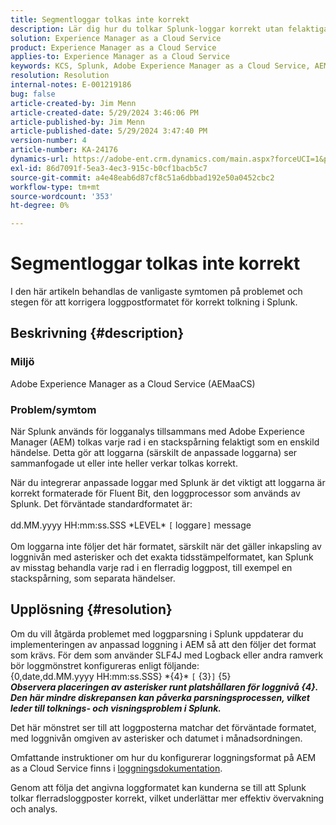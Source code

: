 ```yaml
---
title: Segmentloggar tolkas inte korrekt
description: Lär dig hur du tolkar Splunk-loggar korrekt utan felaktiga anpassade loggformat i Adobe Experience Manager as a Cloud Service.
solution: Experience Manager as a Cloud Service
product: Experience Manager as a Cloud Service
applies-to: Experience Manager as a Cloud Service
keywords: KCS, Splunk, Adobe Experience Manager as a Cloud Service, AEMaaCS, log parsing, multiline logs, Fluent Bit, log format, stack trace, log configuration
resolution: Resolution
internal-notes: E-001219186
bug: false
article-created-by: Jim Menn
article-created-date: 5/29/2024 3:46:06 PM
article-published-by: Jim Menn
article-published-date: 5/29/2024 3:47:40 PM
version-number: 4
article-number: KA-24176
dynamics-url: https://adobe-ent.crm.dynamics.com/main.aspx?forceUCI=1&pagetype=entityrecord&etn=knowledgearticle&id=b87d6c8d-d21d-ef11-840b-6045bd006268
exl-id: 86d7091f-5ea3-4ec3-915c-b0cf1bacb5c7
source-git-commit: a4e48eab6d87cf8c51a6dbbad192e50a0452cbc2
workflow-type: tm+mt
source-wordcount: '353'
ht-degree: 0%

---
```


# Segmentloggar tolkas inte korrekt


I den här artikeln behandlas de vanligaste symtomen på problemet och stegen för att korrigera loggpostformatet för korrekt tolkning i Splunk.

## Beskrivning {#description}


### <b>Miljö</b>

Adobe Experience Manager as a Cloud Service (AEMaaCS)



### <b>Problem/symtom</b>

När Splunk används för logganalys tillsammans med Adobe Experience Manager (AEM) tolkas varje rad i en stackspårning felaktigt som en enskild händelse. Detta gör att loggarna (särskilt de anpassade loggarna) ser sammanfogade ut eller inte heller verkar tolkas korrekt.

När du integrerar anpassade loggar med Splunk är det viktigt att loggarna är korrekt formaterade för Fluent Bit, den loggprocessor som används av Splunk. Det förväntade standardformatet är:
<br><br>dd.MM.yyyy HH:mm:ss.SSS \*LEVEL\* `[` loggare`]`  message<br><br>
Om loggarna inte följer det här formatet, särskilt när det gäller inkapsling av loggnivån med asterisker och det exakta tidsstämpelformatet, kan Splunk av misstag behandla varje rad i en flerradig loggpost, till exempel en stackspårning, som separata händelser.


## Upplösning {#resolution}


Om du vill åtgärda problemet med loggparsning i Splunk uppdaterar du implementeringen av anpassad loggning i AEM så att den följer det format som krävs. För dem som använder SLF4J med Logback eller andra ramverk bör loggmönstret konfigureras enligt följande:
<br>{0,date,dd.MM.yyyy HH:mm:ss.SSS} \*{4}\* `[` {3}`]`  {5}<br>
<b>*Observera placeringen av asterisker runt platshållaren för loggnivå {4}. Den här mindre diskrepansen kan påverka parsningsprocessen, vilket leder till tolknings- och visningsproblem i Splunk.</b>*

Det här mönstret ser till att loggposterna matchar det förväntade formatet, med loggnivån omgiven av asterisker och datumet i månadsordningen.

Omfattande instruktioner om hur du konfigurerar loggningsformat på AEM as a Cloud Service finns i [loggningsdokumentation](https://experienceleague.adobe.com/docs/experience-manager-cloud-service/content/implementing/developing/logging.html?lang=en).

Genom att följa det angivna loggformatet kan kunderna se till att Splunk tolkar flerradsloggposter korrekt, vilket underlättar mer effektiv övervakning och analys.
